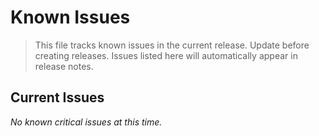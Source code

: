 # Known Issues

> This file tracks known issues in the current release. Update before creating releases.
> Issues listed here will automatically appear in release notes.

## Current Issues

*No known critical issues at this time.*

<!-- 
Example format:

- **[CRITICAL]** LoRa transmission fails at SF12 on 433MHz band (#123)
- **[HIGH]** Battery percentage incorrect when charging via USB-C (#124)
- **[MEDIUM]** OLED display flickers during deep sleep wake (#125)
- **[LOW]** LED brightness not adjustable in config mode (#126)

Workarounds:
- For SF12 issues: Use SF11 or switch to 868MHz band
- For battery percentage: Disconnect USB-C for accurate reading
-->
